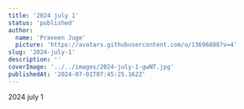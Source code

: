 ```yaml
---
title: '2024 july 1'
status: 'published'
author:
  name: 'Praveen Juge'
  picture: 'https://avatars.githubusercontent.com/u/13696888?v=4'
slug: '2024-july-1'
description: ''
coverImage: '../../images/2024-july-1-gwNT.jpg'
publishedAt: '2024-07-01T07:45:25.162Z'
---
```


2024 july 1